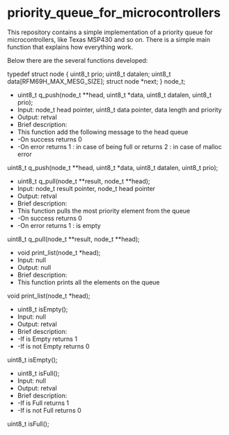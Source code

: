 # priority_queue_for_microcontrollers

This repository contains a simple implementation of a priority queue for microcontrollers, like Texas MSP430 and so on. 
There is a simple main function that explains how everything work.

Below there are the several functions developed:

typedef struct node {
    uint8_t prio;
    uint8_t datalen;
    uint8_t data[RFM69H_MAX_MESG_SIZE];
    struct node *next;
} node_t;

 * uint8_t q_push(node_t **head, uint8_t *data, uint8_t datalen, uint8_t prio);
 * Input: node_t head pointer, uint8_t data pointer, data length and priority
 * Output: retval
 * Brief description:
 * This function add the following message to the head queue
 *  -On success returns 0
 *  -On error returns 1 : in case of being full or returns 2 : in case of malloc error

uint8_t q_push(node_t **head, uint8_t *data, uint8_t datalen, uint8_t prio);


 * uint8_t q_pull(node_t **result, node_t **head);
 * Input: node_t result pointer, node_t head pointer
 * Output: retval
 * Brief description:
 * This function pulls the most priority element from the queue
 *  -On success returns 0
 *  -On error returns 1 : is empty

uint8_t q_pull(node_t **result, node_t **head);

 * void print_list(node_t *head);
 * Input: null
 * Output: null
 * Brief description:
 * This function prints all the elements on the queue

void print_list(node_t *head);

 * uint8_t isEmpty();
 * Input: null
 * Output: retval
 * Brief description:
 *  -If is Empty returns 1
 *  -If is not Empty returns 0

uint8_t isEmpty();

 * uint8_t isFull();
 * Input: null
 * Output: retval
 * Brief description:
 *  -If is Full returns 1
 *  -If is not Full returns 0

uint8_t isFull();
